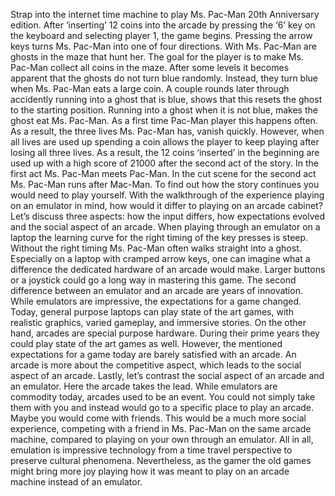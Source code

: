 Strap into the internet time machine to play Ms. Pac-Man 20th Anniversary edition. After ‘inserting’ 12 coins into the arcade by pressing the ‘6’ key on the keyboard and selecting player 1, the game begins. Pressing the arrow keys turns Ms. Pac-Man into one of four directions. With Ms. Pac-Man are ghosts in the maze that hunt her. The goal for the player is to make Ms. Pac-Man collect all coins in the maze. After some levels it becomes apparent that the ghosts do not turn blue randomly. Instead, they turn blue when Ms. Pac-Man eats a large coin. A couple rounds later through accidently running into a ghost that is blue, shows that this resets the ghost to the starting position. Running into a ghost when it is not blue, makes the ghost eat Ms. Pac-Man. As a first time Pac-Man player this happens often. As a result, the three lives Ms. Pac-Man has, vanish quickly. However, when all lives are used up spending a coin allows the player to keep playing after losing all three lives. As a result, the 12 coins ‘inserted’ in the beginning are used up with a high score of 21000 after the second act of the story. In the first act Ms. Pac-Man meets Pac-Man. In the cut scene for the second act Ms. Pac-Man runs after Mac-Man. To find out how the story continues you would need to play yourself.
With the walkthrough of the experience playing on an emulator in mind, how would it differ to playing on an arcade cabinet? Let’s discuss three aspects: how the input differs, how expectations evolved and the social aspect of an arcade.
When playing through an emulator on a laptop the learning curve for the right timing of the key presses is steep. Without the right timing Ms. Pac-Man often walks straight into a ghost. Especially on a laptop with cramped arrow keys, one can imagine what a difference the dedicated hardware of an arcade would make. Larger buttons or a joystick could go a long way in mastering this game. 
The second difference between an emulator and an arcade are years of innovation. While emulators are impressive, the expectations for a game changed. Today, general purpose laptops can play state of the art games, with realistic graphics, varied gameplay, and immersive stories. On the other hand, arcades are special purpose hardware. During their prime years they could play state of the art games as well. However, the mentioned expectations for a game today are barely satisfied with an arcade. An arcade is more about the competitive aspect, which leads to the social aspect of an arcade.
Lastly, let’s contrast the social aspect of an arcade and an emulator. Here the arcade takes the lead. While emulators are commodity today, arcades used to be an event. You could not simply take them with you and instead would go to a specific place to play an arcade. Maybe you would come with friends. This would be a much more social experience, competing with a friend in Ms. Pac-Man on the same arcade machine, compared to playing on your own through an emulator.
All in all, emulation is impressive technology from a time travel perspective to preserve cultural phenomena. Nevertheless, as the gamer the old games might bring more joy playing how it was meant to play on an arcade machine instead of an emulator. 
 
